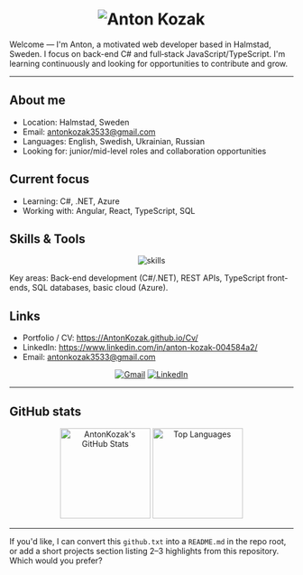 <h1 align="center">
  <img src="https://readme-typing-svg.herokuapp.com/?font=Righteous&size=40&center=true&vCenter=true&width=700&height=80&duration=2500&lines=Hi+there!+👋+I'm+Anton+Kozak" alt="Anton Kozak" />
</h1>

Welcome — I'm Anton, a motivated web developer based in Halmstad, Sweden. I focus on back-end C# and full‑stack JavaScript/TypeScript. I'm learning continuously and looking for opportunities to contribute and grow.

---

## About me

- Location: Halmstad, Sweden
- Email: antonkozak3533@gmail.com
- Languages: English, Swedish, Ukrainian, Russian
- Looking for: junior/mid-level roles and collaboration opportunities

## Current focus

- Learning: C#, .NET, Azure
- Working with: Angular, React, TypeScript, SQL

## Skills & Tools

<div align="center">
  <img src="https://skillicons.dev/icons?i=csharp,net,angular,react,typescript,sql,azure,vscode,git" alt="skills" />
</div>

Key areas: Back-end development (C#/.NET), REST APIs, TypeScript front-ends, SQL databases, basic cloud (Azure).

## Links

- Portfolio / CV: https://AntonKozak.github.io/Cv/
- LinkedIn: https://www.linkedin.com/in/anton-kozak-004584a2/
- Email: antonkozak3533@gmail.com

<div align="center">
  <a href="mailto:antonkozak3533@gmail.com"><img src="https://img.shields.io/badge/Gmail-D14836?style=for-the-badge&logo=gmail&logoColor=white" alt="Gmail"/></a>
  <a href="https://www.linkedin.com/in/anton-kozak-004584a2/"><img src="https://img.shields.io/badge/LinkedIn-0077B5?style=for-the-badge&logo=linkedin&logoColor=white" alt="LinkedIn"/></a>
</div>

---

## GitHub stats

<div align="center">
  <a href="https://github.com/AntonKozak"><img alt="AntonKozak's GitHub Stats" src="https://denvercoder1-github-readme-stats.vercel.app/api/?username=AntonKozak&show_icons=true&theme=react" height="160"/></a>
  <a href="https://github.com/AntonKozak"><img alt="Top Languages" src="https://denvercoder1-github-readme-stats.vercel.app/api/top-langs/?username=AntonKozak&layout=compact&theme=react" height="160"/></a>
</div>

---

If you'd like, I can convert this `github.txt` into a `README.md` in the repo root, or add a short projects section listing 2–3 highlights from this repository. Which would you prefer?
